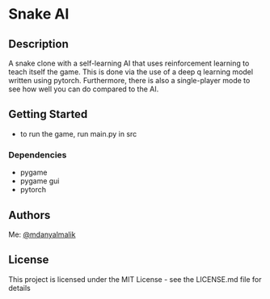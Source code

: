 # Snake AI

## Description

A snake clone with a self-learning AI that uses reinforcement learning to teach itself the game. This is done via the use of a deep q learning model written using pytorch. Furthermore, there is also a single-player mode to see how well you can do compared to the AI.

## Getting Started

- to run the game, run main.py in src

### Dependencies

- pygame
- pygame gui
- pytorch

## Authors

Me: [@mdanyalmalik](https://github.com/mdanyalmalik/)

## License

This project is licensed under the MIT License - see the LICENSE.md file for details
